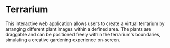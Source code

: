 # Terrarium

This interactive web application allows users to create a virtual terrarium by arranging different plant images within a defined area. The plants are draggable and can be positioned freely within the terrarium's boundaries, simulating a creative gardening experience on-screen.
